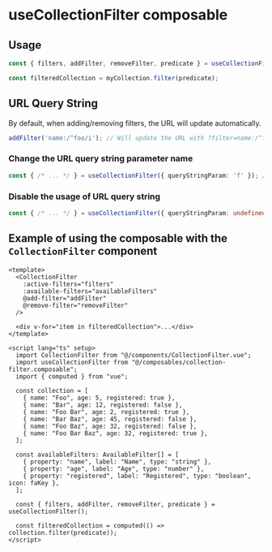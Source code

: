 # useCollectionFilter composable

## Usage

```typescript
const { filters, addFilter, removeFilter, predicate } = useCollectionFilter();

const filteredCollection = myCollection.filter(predicate);
```

## URL Query String

By default, when adding/removing filters, the URL will update automatically.

```typescript
addFilter('name:/^foo/i'); // Will update the URL with ?filter=name:/^foo/i
```

### Change the URL query string parameter name

```typescript
const { /* ... */ } = useCollectionFilter({ queryStringParam: 'f' }); // ?f=name:/^foo/i
```

### Disable the usage of URL query string

```typescript
const { /* ... */ } = useCollectionFilter({ queryStringParam: undefined });
```

## Example of using the composable with the `CollectionFilter` component

```vue
<template>
  <CollectionFilter
    :active-filters="filters"
    :available-filters="availableFilters"
    @add-filter="addFilter"
    @remove-filter="removeFilter"
  />
  
  <div v-for="item in filteredCollection">...</div>
</template>

<script lang="ts" setup>
  import CollectionFilter from "@/components/CollectionFilter.vue";
  import useCollectionFilter from "@/composables/collection-filter.composable";
  import { computed } from "vue";

  const collection = [
    { name: "Foo", age: 5, registered: true },
    { name: "Bar", age: 12, registered: false },
    { name: "Foo Bar", age: 2, registered: true },
    { name: "Bar Baz", age: 45, registered: false },
    { name: "Foo Baz", age: 32, registered: false },
    { name: "Foo Bar Baz", age: 32, registered: true },
  ];

  const availableFilters: AvailableFilter[] = [
    { property: "name", label: "Name", type: "string" },
    { property: "age", label: "Age", type: "number" },
    { property: "registered", label: "Registered", type: "boolean", icon: faKey },
  ];

  const { filters, addFilter, removeFilter, predicate } = useCollectionFilter();
  
  const filteredCollection = computed(() => collection.filter(predicate));
</script>
```
